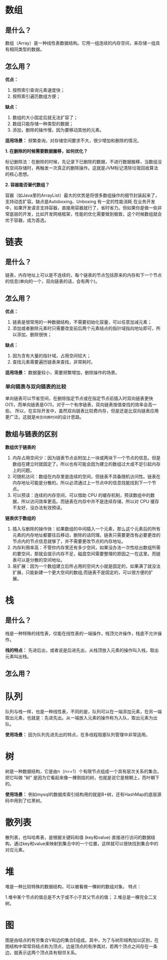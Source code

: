 # 数组

## 是什么？

数组（Array）是一种线性表数据结构。它用一组连续的内存空间，来存储一组具有相同类型的数据。


## 怎么用？

**优点：**
1. 按照索引查询元素速度快；
2. 按照索引遍历数组方便；

**缺点：**
1. 数组的大小固定后就无法扩容了；
2. 数组只能存储一种类型的数据；
3. 添加，删除的操作慢，因为要移动其他的元素。

**适用场景：**
频繁查询，对存储空间要求不大，很少增加和删除的情况。

**1. 在删除的时候需要数据搬移，如何优化？**

标记删除法：在删除的时候，先记录下已删除的数据，不进行数据搬移，当数组没有空间存储时，再触发一次真正的删除操作。这就是JVM标记清除垃圾回收算法的核心思想。

**2. 容器能否替代数组？**

容器（如Java里的ArrayList）最大的优势是将很多数组操作的细节封装起来了，支持动态扩容。缺点是Autoboxing、Unboxing 有一定的性能消耗
在业务开发中，如果开发语言支持容器，直接用容器就行了，省时省力。但如果你是做一些非常底层的开发，比如开发网络框架，性能的优化需要做到极致，这个时候数组就会优于容器，成为首选。

# 链表

## 是什么？
链表，内存地址上可以是不连续的，每个链表的节点包括原来的内存和下一个节点的信息(单向的一个，双向链表的话，会有两个)。

## 怎么用？
**优点：**
1. 链表是很常用的一种数据结构，不需要初始化容量，可以任意加减元素；
2. 添加或者删除元素时只需要改变前后两个元素结点的指针域指向地址即可，所以添加，删除很快；

**缺点：**
1. 因为含有大量的指针域，占用空间较大；
2. 查找元素需要遍历链表来查找，非常耗时。

**适用场景：**
数据量较小，需要频繁增加，删除操作的场景。

### 单向链表与双向链表的比较

单向链表可以节省空间，在删除指定节点或在指定节点前插入时双向链表更快O(1)，而单向链表是O(1)。对于一个有序链表，双向链表按值查找的效率会高一些。
所以，在实际开发中，虽然双向链表比较费内存，但是还是比双向链表应用更广泛。这就是`用空间换时间`的设计思路。

## 数组与链表的区别

**数组优于链表的**
1. 内存占用空间少：因为链表节点会附加上一块或两块下一个节点的信息。但是数组在建立时就固定了。所以也有可能会因为建立的数组过大或不足引起内存上的问题。
2. 可随机访问：数组在内存里是连续的空间，但链表不具备随机访问性。链表在内存地址可能是分散的。所以必须通过上一节点中的信息找能找到下一个节点。
3. 可以预读：连续的内存空间，可以借助 CPU 的缓存机制，预读数组中的数据，所以访问效率更高。而链表在内存中并不是连续存储，所以对 CPU 缓存不友好，没办法有效预读。

**链表优于数组的**
1. 插入与删除的操作快：如果数组的中间插入一个元素，那么这个元素后的所有元素的内存地址都要往后移动，删除的话同理。链表只需要更改有必要更改的节点内的节点信息就够了，并不需要更改节点的内存地址。
2. 内存利用率高：不管你内存里还有多少空间，如果没办法一次性给出数组所需的要空间，那就会提示内存不足，磁盘空间需要整理的原因之一在这里。而链表可以是分散的空间地址。
3. 易扩展：因为一个数组建立后所占用的空间大小就是固定的，如果满了就没法扩展，只能新建一个更大空间的数组;而链表不是固定的，可以很方便的扩展。

# 栈

## 是什么？
栈是一种特殊的线性表，仅能在线性表的一端操作，栈顶允许操作，栈底不允许操作。

**栈的特点：**
先进后出，或者说是后进先出，从栈顶放入元素的操作叫入栈，取出元素叫出栈。

## 怎么用？

# 队列
队列与栈一样，也是一种线性表，不同的是，队列可以在一端添加元素，在另一端取出元素，也就是：先进先出。从一端放入元素的操作称为入队，取出元素为出队。

**使用场景：**
因为队列先进先出的特点，在多线程阻塞队列管理中非常适用。

# 树
树是一种数据结构，它是由n（n>=1）个有限节点组成一个具有层次关系的集合。把它叫做 “树”
是因为它看起来像一棵倒挂的树，也就是说它是根朝上，而叶朝下的。

**使用场景：**
例如mysql的数据库索引结构用的就是B+树，还有HashMap的底层源码中用到了红黑树。

# 散列表
散列表，也叫哈希表，是根据关键码和值 (key和value) 直接进行访问的数据结构，通过key和value来映射到集合中的一个位置，这样就可以很快找到集合中的对应元素。

# 堆
堆是一种比较特殊的数据结构，可以被看做一棵树的数组对象。
特点：

1.堆中某个节点的值总是不大于或不小于其父节点的值；
2.堆总是一棵完全二叉树。

# 图
图是由结点的有穷集合V和边的集合E组成。其中，为了与树形结构加以区别，在图结构中常常将结点称为顶点，边是顶点的有序偶对，若两个顶点之间存在一条边，就表示这两个顶点具有相邻关系。
